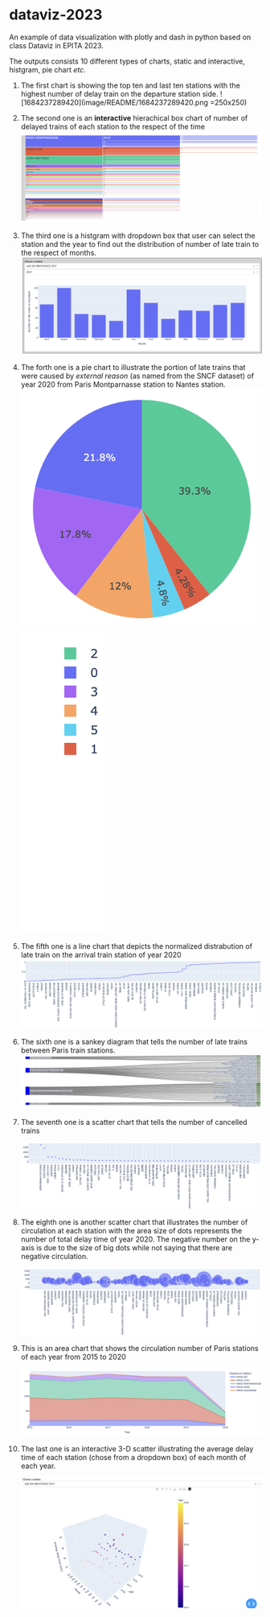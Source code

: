 # dataviz-2023

An example of data visualization with plotly and dash in python based on class Dataviz in EPITA 2023.

The outputs consists 10 different types of charts, static and interactive, histgram, pie chart *etc*.

1. The first chart is showing the top ten and last ten stations with the highest number of delay train on the departure station side.
![1684237289420](image/README/1684237289420.png =250x250)



2. The second one is an **interactive** hierachical box chart of number of delayed trains of each station to the respect of the time![1684237387200](image/README/1684237387200.png)



3. The third one is a histgram with dropdown box that user can select the station and the year to find out the distribution of number of late train to the respect of months.![1684237516188](image/README/1684237516188.png)



4. The forth one is a pie chart to illustrate the portion of late trains that were caused by *external reason* (as named from the SNCF dataset) of year 2020 from Paris Montparnasse station to Nantes station.![1684237709035](image/README/1684237709035.png)![1684237674936](image/README/1684237674936.png)



5. The fifth one is a line chart that depicts the normalized distrabution of late train on the arrival train station of year 2020![1684237857860](image/README/1684237857860.png)


6. The sixth one is a sankey diagram that tells the number of late trains between Paris train stations.![1684238048595](image/README/1684238048595.png)


7. The seventh one is a scatter chart that tells the number of cancelled trains

   ![1684238137020](image/README/1684238137020.png)


8. The eighth one is another scatter chart that illustrates the number of circulation at each station with the area size of dots represents the number of total delay time of year 2020. The negative number on the y-axis is due to the size of big dots while not saying that there are negative circulation.

   ![1684238273260](image/README/1684238273260.png)


9. This is an area chart that shows the circulation number of Paris stations of each year from 2015 to 2020

   ![1684238462622](image/README/1684238462622.png)



10. The last one is an interactive 3-D scatter illustrating the average delay time of each station (chose from a dropdown box) of each month of each year.

    ![1684238609399](image/README/1684238609399.png)
